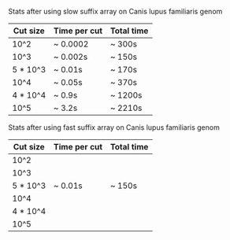 Stats after using slow suffix array on Canis lupus familiaris genom

| Cut size | Time per cut | Total time |
| ---------|--------------|------------|
| 10^2     |   ~ 0.0002   | ~ 300s     |
| 10^3     |   ~ 0.002s   | ~ 150s     | 
| 5 * 10^3 |   ~ 0.01s    |  ~ 170s    |
| 10^4     |   ~ 0.05s    |  ~ 370s    |
| 4 * 10^4 |   ~ 0.9s     |  ~ 1200s   |
| 10^5     |   ~ 3.2s     |  ~ 2210s   |

Stats after using fast suffix array on Canis lupus familiaris genom

| Cut size | Time per cut | Total time |
| ---------|--------------|------------|
| 10^2     |    |     |
| 10^3     |     |     | 
| 5 * 10^3 |   ~ 0.01s    |  ~ 150s    |
| 10^4     |       |    |
| 4 * 10^4 |        |     |
| 10^5     |        |     |
